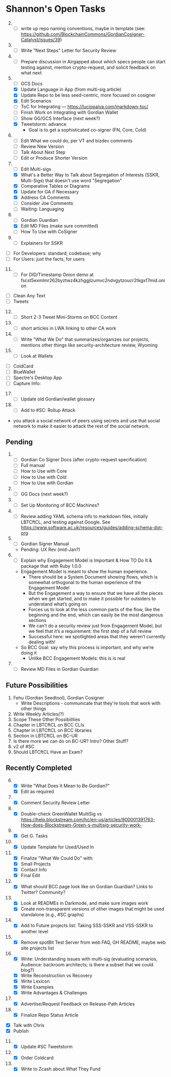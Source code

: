 # Shannon's Open Tasks

2. * [ ] write up repo naming conventions, maybe in template (see: https://github.com/BlockchainCommons/GordianCosigner-Catalyst/issues/39)
3. * [ ] Write "Next Steps" Letter for Security Review
4. * [ ] Prepare discussion in Airgapped about which specs people can start testing against, mention crypto-request, and solicit feedback on what next
5. * [ ] GCS Docs
   * [X] Update Language in App (from multi-sig article)
   * [X] Update Repo to be less seed-centric, more focused on cosigner
   * [X] Edit Scenarios
   * [ ] ToC for Integrating — https://luciopaiva.com/markdown-toc/
   * [ ] Finish Work on Integrating with Gordian Wallet
   * [ ] Show GG/GCS Interface (next week?)
   * [X] Tweetstorm: advance 
      * Goal is to get a sophisticated co-signer (FN, Core, Cold)
7. * [ ] Edit What we could do, per VT and bizdev comments
   * [ ] Review New Version
   * [ ] Talk About Next Step
   * [ ] Edit or Produce Shorter Version
8. * [ ] Edit Multi-sigs
   * [X] What's a Better Way to Talk about Segregation of Interests (SSKR, Multi-Sigs) that doesn't use word "Segregation"
   * [X] Comparative Tables or Diagrams
   * [X] Update for GA if Necessary
   * [X] Address CA Comments
   * [ ] Consider Joe Comments
   * [ ] Waiting: Languaging
9. * [ ] Gordian Guardian
   * [X] Edit MD Files (make sure committed)
   * [ ] How To Use with CoSigner
10. * [ ] Explainers for SSKR
   * [ ] For Developers: standard; codebase; why
   * [ ] For Users: just the facts, for users   
11. * [ ] For DID/Timestamp Onion demo at fscst5exmlmr262byztwz4kzhggjlzumvc2ndvgytzoucr2tkgxf7mid.onion
   * [ ] Clean Any Text
   * [ ] Tweets
12. * [ ] Short 2-3 Tweet Mini-Storms on BCC Content
13. * [ ] short articles in LWA linking to other CA work
15. * [ ] Write "What We Do" that summarizes/organizes our projects, mentions other things like security-architecture review, Wyoming
16. * [ ] Look at Wallets
   * [ ] ColdCard
   * [ ] BlueWallet
   * [ ] Spectre's Desktop App
   * [ ] Capture Info: 
17. * [ ] Update old Gordian/wallet glossary
18. * [ ] Add to #SC: Rollup Attack
   * you attack a social network of peers using secrets and use that social network to make it easier to attack the rest of the social network.

## Pending

1. * [ ] Gordian Co Signer Docs (after crypto-request specification)
   * [ ] Full manual
   * [ ] How to Use with Core
   * [ ] How to Use with Cold
   * [ ] How to Use with Gordian
1. * [ ] GG Docs (next week?)
1. * [ ] Set Up Monitoring of BCC Machines?
1. * [ ] Review adding YAML schema info to markdown files, initially LBTCftCL, and testing against Google. See https://www.software.ac.uk/resources/guides/adding-schema-dot-org
1. * [ ] Gordian Signer Manual
   * Pending: UX Rev (mid-Jan?)
1. * [ ] Explain why Engagement Model is Important & How TO Do It & package that with Ruby 1.0.0
   * Engagement Model is meant to show the human experience.
      * There should be a System Document showing flows, which is somewhat orthogonal to the human experience of the Engagement Model
      * But the Engagement a way to ensure that we have all the pieces when we get started, and to make it possible for outsiders to understand what’s going on
      * Forces us to look at the less common parts of the flow, like the beginning and the end, which can easily be the most dangerous sections
      * We can’t do a security review just from Engagement Model, but we feel that it’s a requirement: the first step of a full review
      * Successful here: we spotlighted areas that they weren’t currently dealing with!
   * So BCC Goal: say why this process is important, and why we’re doing it
      * Unlike BCC Engagement Models: this is is real
1. * [ ] Review MD Files in Gordian Guardian

## Future Possibilities

1. Fehu (Gordian Seedtool), Gordian Cosigner
   * Write Descriptions - communicate that they're tools that work with other things
1. Write Weekly Articles(?)
1. Scope These Other Possibilities
1. Chapter in LBTCftCL on BCC CLIs
1. Chapter in LBTCftCL on BCC libraries
1. Section in LBTCftCL on BC-UR
1. Is there more we can do on BC-UR? Intro? Other Stuff?
1. v2 of #SC
1. Should LBTCftCL Have an Exam?

## Recently Completed

6. * [X] Write "What Does It Mean to Be Gordian?"
   * [X] Edit as required
1. * [X] Comment Security Review Letter
19. * [X] Double-check GreenWallet MultiSig vs https://help.blockstream.com/hc/en-us/articles/900001391763-How-does-Blockstream-Green-s-multisig-security-work-
1. * [X] Get G. Tasks
1. * [X] Update Template for Used/Used In
3. * [X] Finalize "What We Could Do" with: 
   * [X] Small Projects
   * [X] Contact Info
   * [X] Final Edit
4. * [X] What should BCC page look like on Gordian Guardian? Links to Twitter? Community?
5. * [X] Look at READMEs in Darkmode, and make sure images work
   * [X] Create non-transparent versions of other images that might be used standalone (e.g., #SC graphs)
6. * [X] Add to Future projects list: Taking SSS-SSKR and VSS-SSKR to another level
7. * [X] Remove spotBit Test Server from web FAQ, GH README, maybe web site projects list
8. * [X] Write: Understanding issues with multi-sig (evaluating scenarios, Audience: backroom architects; is there a subset that we could blog?)
   * [X] Write Reconstruction vs Recovery
   * [X] Write Lexicon
   * [X] Write Examples
   * [X] Write Advantages & Challenges
9. * [X] Advertise/Request Feedback on Release-Path Articles
10. * [X] Finalize Repo Status Article
   * [X] Talk with Chris
   * [X] Publish
11. * [X] Update #SC Tweetstorm
12. * [X] Order Coldcard
13. * [X] Write to Zcash about What They Fund
